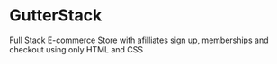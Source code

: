 # GutterStack
Full Stack E-commerce Store with afilliates sign up, memberships and checkout using only HTML and CSS
